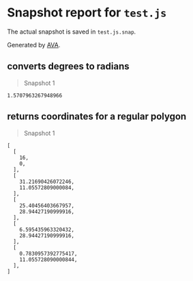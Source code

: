 # Snapshot report for `test.js`

The actual snapshot is saved in `test.js.snap`.

Generated by [AVA](https://ava.li).

## converts degrees to radians

> Snapshot 1

    1.5707963267948966

## returns coordinates for a regular polygon

> Snapshot 1

    [
      [
        16,
        0,
      ],
      [
        31.21690426072246,
        11.05572809000084,
      ],
      [
        25.40456403667957,
        28.94427190999916,
      ],
      [
        6.595435963320432,
        28.94427190999916,
      ],
      [
        0.7830957392775417,
        11.055728090000844,
      ],
    ]

